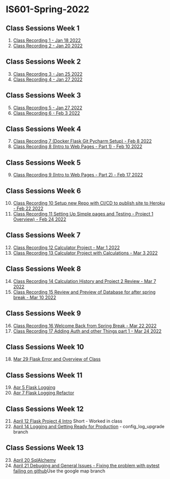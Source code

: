 # IS601-Spring-2022
## Class Sessions Week 1
1.  [Class Recording 1 - Jan 18 2022](https://youtu.be/8QEbxecTB4c)
2.  [Class Recording 2 - Jan 20 2022](https://youtu.be/PXN7Q5nJfKI)
## Class Sessions Week 2
3.  [Class Recording 3 - Jan 25 2022](https://youtu.be/QFhXBH3rmSY)
4.  [Class Recording 4 - Jan 27 2022](https://youtu.be/rdqZ5_QREc4)
## Class Sessions Week 3
5.  [Class Recording 5 - Jan 27 2022](https://youtu.be/hULCrCA7UR8)
6.  [Class Recording 6 - Feb 3 2022](https://youtu.be/L1hzqg67Nd4)
## Class Sessions Week 4
7.  [Class Recording 7 (Docker Flask Git Pycharm Setup) - Feb 8 2022](https://youtu.be/MO0dSIJRN8s)
8.  [Class Recording 8 (Intro to Web Pages - Part 1) - Feb 10 2022](https://youtu.be/Mwy42CfKsL0)
## Class Sessions Week 5
9.  [Class Recording 9 (Intro to Web Pages - Part 2) - Feb 17 2022](https://youtu.be/yVPjQNzso2g)
## Class Sessions Week 6
10.  [Class Recording 10 Setup new Repo with CI/CD to publish site to Heroku - Feb 22 2022](https://youtu.be/9VFqJoe8WWw)
11.  [Class Recording 11 Setting Up Simple pages and Testing - Project 1 Overview) - Feb 24 2022](https://youtu.be/XAO5fqYPEkA)
## Class Sessions Week 7
12.  [Class Recording 12 Calculator Project - Mar 1 2022](https://youtu.be/rVUtZc6X_Kk)
13.  [Class Recording 13 Calculator Project with Calculations - Mar 3 2022](https://youtu.be/Ou2Ntb6yHQc)
## Class Sessions Week 8
14.  [Class Recording 14 Calculation History and Project 2 Review - Mar 7 2022](https://youtu.be/QldC_cFpReg)
15.  [Class Recording 15 Review and Preview of Database for after spring break - Mar 10 2022](https://youtu.be/lnl8OuYSxo4)
## Class Sessions Week 9
16.  [Class Recording 16 Welcome Back from Spring Break - Mar 22 2022](https://youtu.be/avPJEtCWXjQ)
17.  [Class Recording 17 Adding Auth and other Things part 1 - Mar 24 2022](https://youtu.be/KKZnypuLBAs)
## Class Sessions Week 10
18.  [Mar 29 Flask Error and Overview of Class](https://youtu.be/RIzrRbeGRQU)
## Class Sessions Week 11
19.  [Apr 5 Flask Logging](https://youtu.be/Mjklk5i8aC4)
20.  [Apr 7 Flask Logging Refactor](https://youtu.be/BwuOKk-o7Ac)
## Class Sessions Week 12
21. [April 12 Flask Project 4 Intro](https://youtu.be/07FC3HtuVnY) Short - Worked in class
22. [April 14 Logging and Getting Ready for Production](https://youtu.be/cZT74yjgePg) - config_log_upgrade branch
## Class Sessions Week 13
23. [April 20 SqlAlchemy](https://youtu.be/hU4DiTAkaCY)
24. [April 21 Debuging and General Issues - Fixing the problem with pytest failing on github](https://youtu.be/ZwBZroniWrM)Use the google map branch

